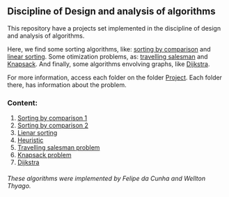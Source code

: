 ## Discipline of Design and analysis of algorithms

This repository have a projects set implemented in the discipline of design and analysis of algorithms.

Here, we find some sorting algorithms, like: [sorting by comparison](Projects/t1_(comparison_sort)) and [linear sorting](Projects/linear_sorting). Some otimization problems, as: [travelling salesman](Projects/travelling_salesman_problem) and [Knapsack](Projects/knapsack_problem). And finally, some algorithms envolving graphs, like [Dijkstra](Projects/dijkstra).

For more information, access each folder on the folder [Project](Project). Each folder there, has information about the problem.

### Content:
1. [Sorting by comparison 1](Projects/t1_(comparison_sort))
2. [Sorting by comparison 2](Projects/t2_(comparison_sort))
3. [Lienar sorting](Projects/linear_sorting)
5. [Heuristic](Projects/heuristic)
6. [Travelling salesman problem](Projects/travelling_salesman_problem)
7. [Knapsack problem](Projects/knapsack_problem)
7. [Dijkstra](Projects/dijkstra)





###### These algorithms were implemented by Felipe da Cunha and Wellton Thyago.
